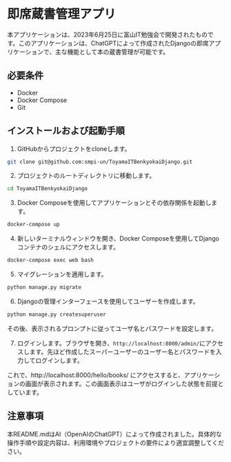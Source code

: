 # 即席蔵書管理アプリ

本アプリケーションは、2023年6月25日に富山IT勉強会で開発されたものです。このアプリケーションは、ChatGPTによって作成されたDjangoの即席アプリケーションで、主な機能として本の蔵書管理が可能です。

## 必要条件
- Docker
- Docker Compose
- Git

## インストールおよび起動手順

1. GitHubからプロジェクトをcloneします。

```bash
git clone git@github.com:smpi-un/ToyamaITBenkyokaiDjango.git
```

2. プロジェクトのルートディレクトリに移動します。

```bash
cd ToyamaITBenkyokaiDjango
```

3. Docker Composeを使用してアプリケーションとその依存関係を起動します。

```bash
docker-compose up
```

4. 新しいターミナルウィンドウを開き、Docker Composeを使用してDjangoコンテナのシェルにアクセスします。

```bash
docker-compose exec web bash
```

5. マイグレーションを適用します。

```bash
python manage.py migrate
```

6. Djangoの管理インターフェースを使用してユーザーを作成します。

```bash
python manage.py createsuperuser
```

その後、表示されるプロンプトに従ってユーザ名とパスワードを設定します。

7. ログインします。ブラウザを開き、`http://localhost:8000/admin/`にアクセスします。先ほど作成したスーパーユーザーのユーザー名とパスワードを入力してログインします。

これで、http://localhost:8000/hello/books/ にアクセスすると、アプリケーションの画面が表示されます。この画面表示はユーザがログインした状態を前提としています。

## 注意事項

本README.mdはAI（OpenAIのChatGPT）によって作成されました。具体的な操作手順や設定内容は、利用環境やプロジェクトの要件により適宜調整してください。